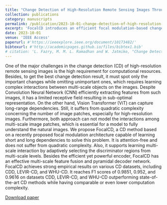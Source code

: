 ```yaml
---
title: "Change Detection of High-Resolution Remote Sensing Images Through Adaptive Focal Modulation on Hierarchical Feature Maps"
collection: publications
category: manuscripts
permalink: /publication/2023-10-01-change-detection-of-high-resolution-remote-sensing-images-through-adaptive-focal-modulation-on-hierarchical-feature-maps
excerpt: 'FocalCD introduces an efficient focal modulation-based change detection method that outperforms CNN and Transformer approaches by capturing multi-scale interactions with lower computational complexity, achieving state-of-the-art results on major CD datasets.'
date: 2023-10-01
venue: 'IEEE Access'
paperurl: #'https://ieeexplore.ieee.org/document/10173482/'
bibtexurl: #'http://academicpages.github.io/files/bibtex1.bib'
# citation: 'L. Fazry, M. M. L. Ramadhan and W. Jatmiko, "Change Detection of High-Resolution Remote Sensing Images Through Adaptive Focal Modulation on Hierarchical Feature Maps," in IEEE Access, vol. 11, pp. 69072-69090, 2023, doi: 10.1109/ACCESS.2023.3292531'
---
```

One of the major challenges in the change detection (CD) of high-resolution remote sensing images is the high requirement for computational resources. Besides, to get the best change detection result, it must spot only the important changes while omitting unimportant ones, which requires learning complex interactions between multi-scale objects on the images. Despite Convolution Neural Network (CNN) efficiently extracting features from such images, it has a limited receptive field resulting in sub-optimal representation. On the other hand, Vision Transformer (ViT) can capture long-range dependencies. Still, it suffers from quadratic complexity concerning the number of image patches, especially for high-resolution images. Furthermore, both approach can not model the interactions among multi-scale image patches, which is essential for a model to fully understand the natural images. We propose FocalCD, a CD method based on a recently proposed focal modulation architecture capable of learning short and long dependencies to solve this problem. It is attention-free and does not suffer from quadratic complexity. Also, it supports learning multi-scale interaction by adaptively selecting the discriminator regions from multi-scale levels. Besides the efficient yet powerful encoder, FocalCD has an effective multi-scale feature fusion and pyramidal decoder network. FocalCD achieves strong empirical results on various CD datasets, including CDD, LEVIR-CD, and WHU-CD. It reaches F1 scores of 0.9851, 0.952, and 0.9616 on datasets CDD, LEVIR-CD, and WHU-CD outperforming state-of-the-art CD methods while having comparable or even lower computation complexity.

[Download paper](https://ieeexplore.ieee.org/document/10173482)
